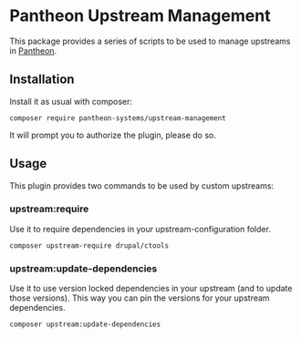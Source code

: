 Pantheon Upstream Management
============================

This package provides a series of scripts to be used to manage upstreams in [Pantheon](https://pantheon.io).

## Installation

Install it as usual with composer:

```
composer require pantheon-systems/upstream-management
```

It will prompt you to authorize the plugin, please do so.

## Usage

This plugin provides two commands to be used by custom upstreams:

### upstream:require

Use it to require dependencies in your upstream-configuration folder.

```
composer upstream-require drupal/ctools
```

### upstream:update-dependencies

Use it to use version locked dependencies in your upstream (and to update those versions). This way you can pin the versions for your upstream dependencies.

```
composer upstream:update-dependencies
```
